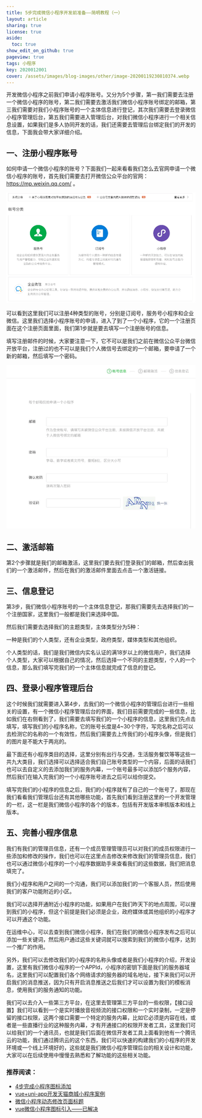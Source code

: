 ```yaml
---
title: 5步完成微信小程序开发前准备——简明教程（一）
layout: article
sharing: true
license: true
aside:
  toc: true
show_edit_on_github: true
pageview: true
tags: 小程序
key: 2020012001
cover: /assets/images/blog-images/other/image-20200119230810374.webp
---
```




开发微信小程序之前我们申请小程序账号。又分为5个步骤，第一我们需要去注册一个微信小程序的账号，第二我们需要去激活我们微信小程序账号绑定的邮箱，第三我们需要对我们小程序账号的一个主体信息进行登记，其次我们需要去登录微信小程序管理后台，第五我们需要进入管理后台，对我们微信小程序进行一个相关信息设置，如果我们是多人协同开发的话，我们还需要去管理后台绑定我们的开发的信息，下面我会带大家详细介绍。



## 一、注册小程序账号

如何申请一个微信小程序的账号？下面我们一起来看看我们怎么去官网申请一个微信小程序的账号，首先我们需要去打开微信公众平台的官网：https://mp.weixin.qq.com/ 。

![image-20200119230810374](/assets/images/blog-images/other/image-20200119230810374.webp)



可以看到这里我们可以注册4种类型的账号，分别是订阅号，服务号小程序和企业微信。这里我们选择小程序账号的申请，进入了到了一个小程序，它的一个注册页面在这个注册页面里面，我们第1步就是要去填写一个注册账号的信息。

填写注册邮件的时候，大家要注意一下，它不可以是我们之前在微信公众平台微信开放平台，注册过的也不可以是我们个人微信号去绑定的一个邮箱，要申请了一个新的邮箱，然后填写一个密码。

![image-20200120091812630](/assets/images/blog-images/other/image-20200120091812630.webp)





## 二、激活邮箱

第2个步骤就是我们的邮箱激活，这里我们要去我们登录我们的邮箱，然后查出我们的一个激活邮件，然后在我们的激活邮件里面去点击一个激活链接。




## 三、信息登记

第3步，我们微信小程序账号的一个主体信息登记，那我们需要先去选择我们的一个注册国家，这里我们一般都是我们来选择中国。

然后我们需要去选择我们的主题类型，主体类型分为5种：

一种是我们的个人类型，还有企业类型，政府类型，媒体类型和其他组织。

个人类型的话，我们是我们微信内实名认证的满18岁以上的微信用户，我们选择个人类型，大家可以根据自己的情况，然后选择一个不同的主题类型，个人的一个信息，那么我们填写完我们的一个主体信息就完成了信息的登记。






## 四、登录小程序管理后台

这个时候我们就需要进入第4步，去我们的一个微信小程序的管理后台进行一些相关的设置，有一个微信小程序管理后台的界面，我们目前需要完成的一些信息，比如我们在右侧看到了，我们需要去填写我们的一个小程序的信息，这里我们先点击填写，填写我们的小程序名称，它的账号长度是4~30个字符，写完名称之后可以去检测它的名称的一个有效性，然后我们需要去上传我们的小程序头像，但是我们的图片是不能大于两兆的。



最下面还有小程序类目的选择，这里分别有出行与交通，生活服务餐饮等等这些一共九大类目，我们选择可以选择适合我们自己账号类型的一个内容，后面的话我们也可以去自定义的去添加我们的服务内幕，一个账号最多可以添加5个服务内容，然后我们在输入完我们的一个小程序账号进去之后可以给你提交。



填写完我们的小程序的信息之后，我们的小程序就有了自己的一个账号了，那现在我们看看我们管理后台还有其他哪些功能，首先我们看到注册这里的一个开发管理的一栏，这一栏是我们微信小程序的各个的版本，包括有开发版本审核版本和线上版本。




## 五、完善小程序信息



我们有我们的管理员信息，还有一个成员管理管理员可以对我们的成员权限进行一些添加和修改的操作，我们也可以在这里点击修改来修改我们的管理员信息，我们也可以通过微信小程序的一个小程序数据助手来查看我们的这些数据，我们把消息填完了。



我们小程序和用户之间的一个沟通，我们可以添加我们的一个客服人员，然后使用我们的客户功能附近的小区。

我们可以选择开通附近小程序的功能，如果用户在我们昨天下的地点周围，可以搜到我们的小程序，但这个前提是我们必须是企业，政府媒体或其他组织的小程序才可以开通这个功能。

在运维中心，可以去查到我们微信小程序，我们在我们的微信小程序发布之后可以添加一些关键词，然后用户通过这些关键词就可以搜索到我们的微信小程序，达到一个推广的作用。



另外，我们可以去修改我们的小程序的名称头像或者是我们小程序的介绍，开发设置，这里有我们微信小程序的一个APPId，小程序的密钥下面是我们的服务器域名，这里我们可以配置我们各个网络请求的服务器的域名地址，接下来我们可以开启我们的消息推送，因为只有开启消息推送之后我们才可以设置为我们的模板消息，使用我们的服务通知的功能。



我们可以去介入一些第三方平台，在这里去管理第三方平台的一些权限，【接口设置】我们可以看到一个是实时播放音视频流的接口权限和一个实时录制，一定是停留的接口权限，这两个接口需要一个特定的服务内幕，比如它必须是内容在线，或者是一些直播行业的这种服务内幕，才有开通接口的权限开发者工具，这里我们可以给我们的一个通讯员，也就是我们后面在微信开发者工具上面看到他有一个腾讯云的功能，我们通过腾讯云的这个东西，我们可以快速的构建我们的小程序的开发环境或一个线上环境好的，这些就是我们微信小程序管理后台的相关设计和功能，大家可以在后续使用中慢慢去熟悉和了解功能的这些相关功能。



### 推荐阅读：

- [4步完成小程序图标添加](https://muitlog.com/2019/12/16/4步完成小程序图标添加.html)
- [vue+uni-app开发天猫商城小程序案例](https://muitlog.com/2019/12/09/vueuni-app.html)
- [微信小程序动态修改页面标题](https://muitlog.com/2019/12/01/微信小程序动态修改页面标题.html)
- [vue微信小程序图标引入——已解决](https://muitlog.com/2019/11/25/vue微信小程序图标引入-已解决.html)

